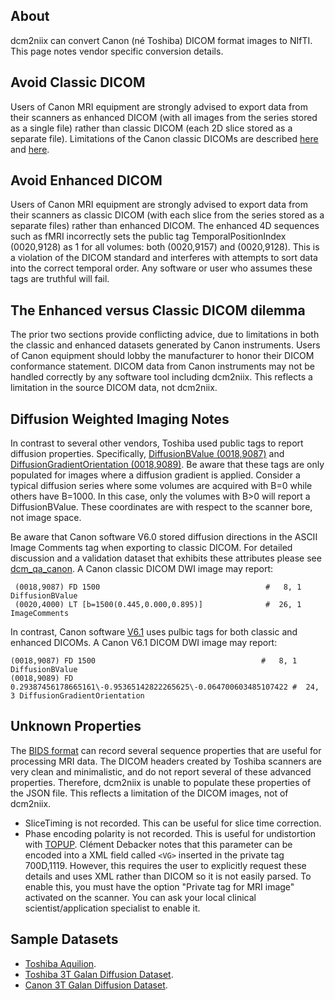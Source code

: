 ## About

dcm2niix can convert Canon (né Toshiba) DICOM format images to NIfTI. This page notes vendor specific conversion details.

## Avoid Classic DICOM

Users of Canon MRI equipment are strongly advised to export data from their scanners as enhanced DICOM (with all images from the series stored as a single file) rather than classic DICOM (each 2D slice stored as a separate file). Limitations of the Canon classic DICOMs are described [here](https://github.com/rordenlab/dcm2niix/issues/495) and [here](https://github.com/neurolabusc/dcm_qa_canon).

## Avoid Enhanced DICOM

Users of Canon MRI equipment are strongly advised to export data from their scanners as classic DICOM (with each slice from the series stored as a separate files) rather than enhanced DICOM. The enhanced 4D sequences such as fMRI incorrectly sets the public tag TemporalPositionIndex (0020,9128) as 1 for all volumes: both (0020,9157) and (0020,9128). This is a violation of the DICOM standard and interferes with attempts to sort data into the correct temporal order. Any software or user who assumes these tags are truthful will fail.

## The Enhanced versus Classic DICOM dilemma

The prior two sections provide conflicting advice, due to limitations in both the classic and enhanced datasets generated by Canon instruments. Users of Canon equipment should lobby the manufacturer to honor their DICOM conformance statement. DICOM data from Canon instruments may not be handled correctly by any software tool including dcm2niix. This reflects a limitation in the source DICOM data, not dcm2niix.

## Diffusion Weighted Imaging Notes

In contrast to several other vendors, Toshiba used public tags to report diffusion properties. Specifically, [DiffusionBValue (0018,9087)](http://dicomlookup.com/lookup.asp?sw=Tnumber&q=(0018,9087)) and [DiffusionGradientOrientation (0018,9089)](http://dicomlookup.com/lookup.asp?sw=Tnumber&q=(0018,9089)). Be aware that these tags are only populated for images where a diffusion gradient is applied. Consider a typical diffusion series where some volumes are acquired with B=0 while others have B=1000. In this case, only the volumes with B>0 will report a DiffusionBValue. These coordinates are with respect to the scanner bore, not image space.

Be aware that Canon software V6.0 stored diffusion directions in the ASCII Image Comments tag when exporting to classic DICOM. For detailed discussion and a validation dataset that exhibits these attributes please see [dcm_qa_canon](https://github.com/neurolabusc/dcm_qa_canon). A Canon classic DICOM DWI image may report:

```
 (0018,9087) FD 1500                                     #   8, 1 DiffusionBValue
 (0020,4000) LT [b=1500(0.445,0.000,0.895)]              #  26, 1 ImageComments
```

In contrast, Canon software [V6.1](https://github.com/neurolabusc/dcm_qa_canon_61) uses pulbic tags for both classic and enhanced DICOMs. A Canon V6.1 DICOM DWI image may report:

```
(0018,9087) FD 1500                                     #   8, 1 DiffusionBValue
(0018,9089) FD 0.29387456178665161\-0.95365142822265625\-0.064700603485107422 #  24, 3 DiffusionGradientOrientation
```

## Unknown Properties

The [BIDS format](https://bids.neuroimaging.io) can record several sequence properties that are useful for processing MRI data. The DICOM headers created by Toshiba scanners are very clean and minimalistic, and do not report several of these advanced properties. Therefore, dcm2niix is unable to populate these properties of the JSON file. This reflects a limitation of the DICOM images, not of dcm2niix.

 - SliceTiming is not recorded. This can be useful for slice time correction.
 - Phase encoding polarity is not recorded. This is useful for undistortion with [TOPUP](https://fsl.fmrib.ox.ac.uk/fsl/fslwiki/topup). Clément Debacker notes that this parameter can be encoded into a XML field called `<VG>` inserted in the private tag 700D,1119. However, this requires the user to explicitly request these details and uses XML rather than DICOM so it is not easily parsed. To enable this, you must have the option "Private tag for MRI image" activated on the scanner. You can ask your local clinical scientist/application specialist to enable it.

## Sample Datasets

 - [Toshiba Aquilion](https://www.aliza-dicom-viewer.com/download/datasets).
 - [Toshiba 3T Galan Diffusion Dataset](https://github.com/neurolabusc/dcm_qa_toshiba).
 - [Canon 3T Galan Diffusion Dataset](https://github.com/neurolabusc/dcm_qa_canon).

